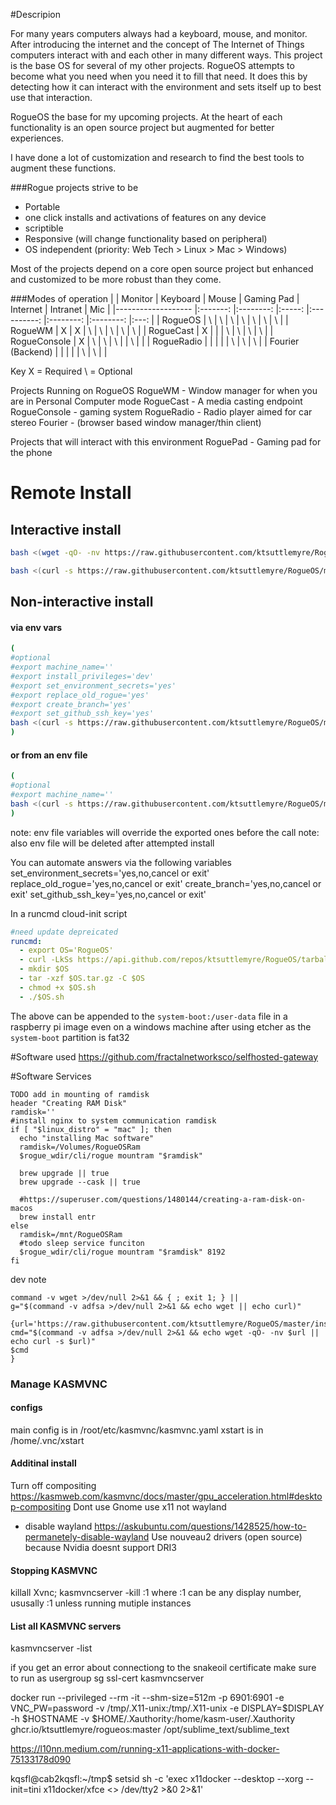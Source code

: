 #Descripion

For many years computers always had a keyboard, mouse, and monitor. After introducing the internet and the concept of The Internet of Things computers interact with and each other in many different ways. This project is the base OS for several of my other projects. RogueOS attempts to become what you need when you need it to fill that need. It does this by detecting how it can interact with the environment and sets itself up to best use that interaction.

RogueOS the base for my upcoming projects. At the heart of each functionality is an open source project but augmented for better experiences.

I have done a lot of customization and research to find the best tools to augment these functions.

###Rogue projects strive to be
 - Portable
 - one click installs and activations of features on any device
 - scriptible 
 - Responsive (will change functionality based on peripheral)
 - OS independent (priority: Web Tech > Linux > Mac > Windows)

Most of the projects depend on a core open source project but enhanced and customized to be more robust than they come.

###Modes of operation
|                   	| Monitor 	| Keyboard 	| Mouse 	| Gaming Pad 	| Internet 	| Intranet 	| Mic 	|
|-------------------	|:-------:	|:--------:	|:-----:	|:----------:	|:--------:	|:--------:	|:---:	|
| RogueOS           	|    \    	|     \    	|   \   	|      \     	|     \    	|     \    	|  \  	|
| RogueWM           	|    X    	|     X    	|   \   	|      \     	|     \    	|     \    	|  \  	|
| RogueCast         	|    X    	|          	|       	|      \     	|     \    	|     \    	|  \  	|
| RogueConsole         	|    X    	|     \    	|   \   	|      \     	|          	|     \    	|     	|
| RogueRadio        	|         	|          	|       	|            	|     \    	|     \    	|  \  	|
| Fourier (Backend) 	|         	|          	|       	|            	|     \    	|     \    	|     	|

Key
 X = Required
 \ = Optional


Projects Running on RogueOS
RogueWM - Window manager for when you are in Personal Computer mode
RogueCast - A media casting endpoint
RogueConsole - gaming system
RogueRadio - Radio player aimed for car stereo
Fourier - (browser based window manager/thin client)

Projects that will interact with this environment
RoguePad - Gaming pad for the phone



# Remote Install
## Interactive install
```bash
bash <(wget -qO- -nv https://raw.githubusercontent.com/ktsuttlemyre/RogueOS/master/install.sh)
```
```bash
bash <(curl -s https://raw.githubusercontent.com/ktsuttlemyre/RogueOS/master/install.sh)
```

## Non-interactive install
#### via env vars
```bash
(
#optional
#export machine_name=''
#export install_privileges='dev'
#export set_environment_secrets='yes'
#export replace_old_rogue='yes'
#export create_branch='yes'
#export set_github_ssh_key='yes'
bash <(curl -s https://raw.githubusercontent.com/ktsuttlemyre/RogueOS/master/install.sh)
)
```
#### or from an env file
```bash
(
#optional
#export machine_name=''
bash <(curl -s https://raw.githubusercontent.com/ktsuttlemyre/RogueOS/master/install.sh) env
)
```
note: env file variables will override the exported ones before the call
note: also env file will be deleted after attempted install

You can automate answers via the following variables
set_environment_secrets='yes,no,cancel or exit'
replace_old_rogue='yes,no,cancel or exit'
create_branch='yes,no,cancel or exit'
set_github_ssh_key='yes,no,cancel or exit'

In a runcmd cloud-init script
```yaml
#need update depreicated
runcmd:
  - export OS='RogueOS'
  - curl -LkSs https://api.github.com/repos/ktsuttlemyre/RogueOS/tarball -o $OS.tar.gz
  - mkdir $OS
  - tar -xzf $OS.tar.gz -C $OS
  - chmod +x $OS.sh
  - ./$OS.sh
```
The above can be appended to the `system-boot:/user-data` file in a raspberry pi image even on a windows machine after using etcher as the `system-boot` partition is fat32



#Software used
https://github.com/fractalnetworksco/selfhosted-gateway

#Software Services


```
TODO add in mounting of ramdisk
header "Creating RAM Disk"
ramdisk=''
#install nginx to system communication ramdisk
if [ "$linux_distro" = "mac" ]; then
  echo "installing Mac software"
  ramdisk=/Volumes/RogueOSRam
  $rogue_wdir/cli/rogue mountram "$ramdisk"

  brew upgrade || true
  brew upgrade --cask || true

  #https://superuser.com/questions/1480144/creating-a-ram-disk-on-macos
  brew install entr
else
  ramdisk=/mnt/RogueOSRam
  #todo sleep service funciton
  $rogue_wdir/cli/rogue mountram "$ramdisk" 8192
fi
```



dev note
```
command -v wget >/dev/null 2>&1 && { ; exit 1; } ||
g="$(command -v adfsa >/dev/null 2>&1 && echo wget || echo curl)"

{url='https://raw.githubusercontent.com/ktsuttlemyre/RogueOS/master/install.sh'
cmd="$(command -v adfsa >/dev/null 2>&1 && echo wget -qO- -nv $url || echo curl -s $url)"
$cmd
}
```


### Manage KASMVNC

#### configs
main config is in /root/etc/kasmvnc/kasmvnc.yaml
xstart is in /home/.vnc/xstart

#### Additinal install
Turn off compositing https://kasmweb.com/kasmvnc/docs/master/gpu_acceleration.html#desktop-compositing
Dont use Gnome
use x11 not wayland 
 - disable wayland https://askubuntu.com/questions/1428525/how-to-permanetely-disable-wayland
Use nouveau2 drivers (open source) because Nvidia doesnt support DRI3


#### Stopping KASMVNC
killall Xvnc; kasmvncserver -kill :1 
where :1 can be any display number, ususally :1 unless running mutiple instances

#### List all KASMVNC servers
kasmvncserver -list

if you get an error about connectiong to the snakeoil certificate make sure to run as usergroup
sg ssl-cert kasmvncserver 

docker run --privileged --rm -it --shm-size=512m -p 6901:6901 -e VNC_PW=password -v /tmp/.X11-unix:/tmp/.X11-unix -e DISPLAY=$DISPLAY -h $HOSTNAME -v $HOME/.Xauthority:/home/kasm-user/.Xauthority  ghcr.io/ktsuttlemyre/rogueos:master /opt/sublime_text/sublime_text


https://l10nn.medium.com/running-x11-applications-with-docker-75133178d090


kqsfl@cab2kqsfl:~/tmp$ setsid sh -c 'exec x11docker --desktop --xorg --init=tini x11docker/xfce <> /dev/tty2 >&0 2>&1'
